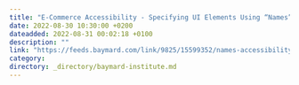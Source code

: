 ```yaml
---
title: "E-Commerce Accessibility - Specifying UI Elements Using “Names”"
date: 2022-08-30 10:30:00 +0200
dateadded: 2022-08-31 00:02:18 +0100
description: ""
link: "https://feeds.baymard.com/link/9825/15599352/names-accessibility"
category:
directory: _directory/baymard-institute.md
---
```

